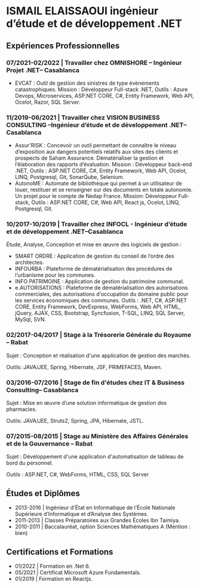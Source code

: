 # ISMAIL ELAISSAOUI ingénieur d’étude et de développement .NET

## Expériences Professionnelles


### 07/2021-02/2022 | Travailler chez OMNISHORE – Ingénieur Projet .NET– Casablanca
- EVCAT : Outil de gestion des sinistres de type évènements catastrophiques.
Mission : Développeur Full-stack .NET, Outils : Azure Devops, Microservices, ASP.NET CORE, C#, Entity Framework, Web API, Ocelot, Razor, SQL Server.
### 11/2019-06/2021 | Travailler chez VISION BUSINESS CONSULTING –Ingénieur d’étude et de développement .NET– Casablanca
- Assur'RISK : Concevoir un outil permettant de connaître le niveau d’exposition aux dangers potentiels relatifs aux sites des clients et prospects de Saham Assurance.
Dématérialiser la gestion et l’élaboration des rapports d’évaluation.
Mission : Développeur back-end .NET, Outils : ASP.NET CORE, C#, Entity Framework, Web API, Ocelot, LINQ, Postgresql, Git, SonarQube, Selenium.
- AutonoME : Automate de bibliothèque qui permet à un utilisateur de louer, restituer et se renseigner sur des documents en totale autonomie. Un projet pour le compte de
Nedap France.
Mission: Développeur Full-stack, Outils : ASP.NET CORE, C#, Web API, React js, Ocelot, LINQ, Postgresql, Git.

### 10/2017-10/2019 | Travailler chez INFOCL - Ingénieur d’étude et de développement .NET–Casablanca
Étude, Analyse, Conception et mise en œuvre des logiciels de gestion :
- SMART ORDRE : Application de gestion du conseil de l’ordre des architectes.
- INFOURBA : Plateforme de dématérialisation des procédures de l’urbanisme pour les communes.
- INFO PATRIMOINE : Application de gestion du patrimoine communal.
- e.AUTORISATIONS : Plateforme de dématérialisation des autorisations commerciales, des autorisations d'occupation du domaine public pour les services économiques des
communes. 
Outils : .NET, C#, ASP.NET CORE, Entity Framework, DevExpress, WebForms, Web API, HTML, jQuery, AJAX, CSS, Bootstrap, Syncfusion, T-SQL, LINQ, SQL Server, MySql, SVN.


### 02/2017-04/2017 | Stage à la Trésorerie Générale du Royaume – Rabat
Sujet : Conception et réalisation d'une application de gestion des marchés.

Outils: JAVA/JEE, Spring, Hibernate, JSF, PRIMEFACES, Maven.
### 03/2016-07/2016 | Stage de fin d'études chez IT & Business Consulting– Casablanca
Sujet : Mise en œuvre d’une solution informatique de gestion des pharmacies.

Outils: JAVA/JEE, Struts2, Spring, JPA, Hibernate, JSTL.
### 07/2015-08/2015 | Stage au Ministère des Affaires Générales et de la Gouvernance – Rabat
Sujet : Développement d'une application d'automatisation de tableau de bord du personnel.

Outils : ASP.NET, C#, WebForms, HTML, CSS, SQL Server

## Études et Diplômes
- 2013-2016 | Ingénieur d'État en Informatique de l’École Nationale Supérieure d’Informatique et d’Analyse des Systèmes.
- 2011-2013 | Classes Préparatoires aux Grandes Écoles Ibn Taimiya.
- 2010-2011 | Baccalauréat, option Sciences Mathématiques A (Mention : bien)

## Certifications et Formations
- 01/2022 | Formation en .Net 6.
- 05/2021 | Certificat Microsoft Azure Fundamentals.
- 01/2019 | Formation en Reactjs.

